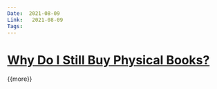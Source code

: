 ```yaml
---
Date:  2021-08-09  
Link:   2021-08-09  
Tags:  
---
```


# [Why Do I Still Buy Physical Books?](#IDEA:)
<!-- IDEA:2021-08-11T03:44:39.182Z -->

<card>

</card>



{{more}}

